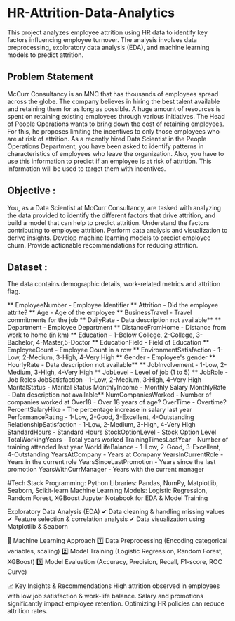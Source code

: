 # HR-Attrition-Data-Analytics
This project analyzes employee attrition using HR data to identify key factors influencing employee turnover. The analysis involves data preprocessing, exploratory data analysis (EDA), and machine learning models to predict attrition.

## Problem Statement
McCurr Consultancy is an MNC that has thousands of employees spread across the globe. The company believes in hiring the best talent available and retaining them for as long as possible. A huge amount of resources is spent on retaining existing employees through various initiatives. The Head of People Operations wants to bring down the cost of retaining employees. For this, he proposes limiting the incentives to only those employees who are at risk of attrition. As a recently hired Data Scientist in the People Operations Department, you have been asked to identify patterns in characteristics of employees who leave the organization. Also, you have to use this information to predict if an employee is at risk of attrition. This information will be used to target them with incentives.

## Objective :
You, as a Data Scientist at McCurr Consultancy, are tasked with analyzing the data provided to identify the different factors that drive attrition, and build a model that can help to predict attrition.
Understand the factors contributing to employee attrition.
Perform data analysis and visualization to derive insights.
Develop machine learning models to predict employee churn.
Provide actionable recommendations for reducing attrition.

## Dataset :
The data contains demographic details, work-related metrics and attrition flag.

** EmployeeNumber - Employee Identifier
** Attrition - Did the employee attrite?
** Age - Age of the employee
** BusinessTravel - Travel commitments for the job
** DailyRate - Data description not available**
** Department - Employee Department
** DistanceFromHome - Distance from work to home (in km)
** Education - 1-Below College, 2-College, 3-Bachelor, 4-Master,5-Doctor
** EducationField - Field of Education
** EmployeeCount - Employee Count in a row
** EnvironmentSatisfaction - 1-Low, 2-Medium, 3-High, 4-Very High
** Gender - Employee's gender
** HourlyRate - Data description not available**
** JobInvolvement - 1-Low, 2-Medium, 3-High, 4-Very High
** JobLevel - Level of job (1 to 5)
** JobRole - Job Roles
JobSatisfaction - 1-Low, 2-Medium, 3-High, 4-Very High
MaritalStatus - Marital Status
MonthlyIncome - Monthly Salary
MonthlyRate - Data description not available**
NumCompaniesWorked - Number of companies worked at
Over18 - Over 18 years of age?
OverTime - Overtime?
PercentSalaryHike - The percentage increase in salary last year
PerformanceRating - 1-Low, 2-Good, 3-Excellent, 4-Outstanding
RelationshipSatisfaction - 1-Low, 2-Medium, 3-High, 4-Very High
StandardHours - Standard Hours
StockOptionLevel - Stock Option Level
TotalWorkingYears - Total years worked
TrainingTimesLastYear - Number of training attended last year
WorkLifeBalance - 1-Low, 2-Good, 3-Excellent, 4-Outstanding
YearsAtCompany - Years at Company
YearsInCurrentRole - Years in the current role
YearsSinceLastPromotion - Years since the last promotion
YearsWithCurrManager - Years with the current manager

#Tech Stack
Programming: Python
Libraries: Pandas, NumPy, Matplotlib, Seaborn, Scikit-learn
Machine Learning Models: Logistic Regression, Random Forest, XGBoost
Jupyter Notebook for EDA & Model Training

Exploratory Data Analysis (EDA)
✔ Data cleaning & handling missing values
✔ Feature selection & correlation analysis
✔ Data visualization using Matplotlib & Seaborn

🤖 Machine Learning Approach
1️⃣ Data Preprocessing (Encoding categorical variables, scaling)
2️⃣ Model Training (Logistic Regression, Random Forest, XGBoost)
3️⃣ Model Evaluation (Accuracy, Precision, Recall, F1-score, ROC Curve)

📈 Key Insights & Recommendations
High attrition observed in employees with low job satisfaction & work-life balance.
Salary and promotions significantly impact employee retention.
Optimizing HR policies can reduce attrition rates.
